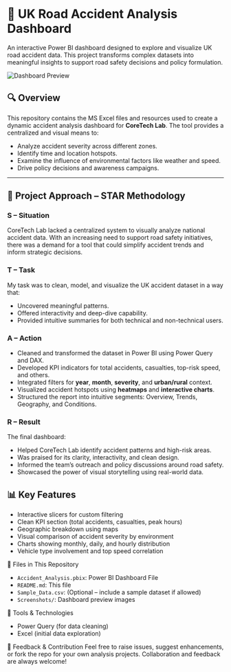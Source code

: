 # 🚧 UK Road Accident Analysis Dashboard

An interactive Power BI dashboard designed to explore and visualize UK road accident data. This project transforms complex datasets into meaningful insights to support road safety decisions and policy formulation.

![Dashboard Preview](https://1drv.ms/i/c/b03951ccc4d9c425/EabEfqmG0-VIslA8PumrmycBy-8cEOCiku0th0PS04Gnzg?e=3f2rg3)

## 🔍 Overview

This repository contains the MS Excel files and resources used to create a dynamic accident analysis dashboard for **CoreTech Lab**. The tool provides a centralized and visual means to:
- Analyze accident severity across different zones.
- Identify time and location hotspots.
- Examine the influence of environmental factors like weather and speed.
- Drive policy decisions and awareness campaigns.

---

## 🧠 Project Approach – STAR Methodology

### **S – Situation**
CoreTech Lab lacked a centralized system to visually analyze national accident data. With an increasing need to support road safety initiatives, there was a demand for a tool that could simplify accident trends and inform strategic decisions.

### **T – Task**
My task was to clean, model, and visualize the UK accident dataset in a way that:
- Uncovered meaningful patterns.
- Offered interactivity and deep-dive capability.
- Provided intuitive summaries for both technical and non-technical users.

### **A – Action**
- Cleaned and transformed the dataset in Power BI using Power Query and DAX.
- Developed KPI indicators for total accidents, casualties, top-risk speed, and others.
- Integrated filters for **year**, **month**, **severity**, and **urban/rural** context.
- Visualized accident hotspots using **heatmaps** and **interactive charts**.
- Structured the report into intuitive segments: Overview, Trends, Geography, and Conditions.

### **R – Result**
The final dashboard:
- Helped CoreTech Lab identify accident patterns and high-risk areas.
- Was praised for its clarity, interactivity, and clean design.
- Informed the team’s outreach and policy discussions around road safety.
- Showcased the power of visual storytelling using real-world data.

## 📊 Key Features
- Interactive slicers for custom filtering
- Clean KPI section (total accidents, casualties, peak hours)
- Geographic breakdown using maps
- Visual comparison of accident severity by environment
- Charts showing monthly, daily, and hourly distribution
- Vehicle type involvement and top speed correlation

📁 Files in This Repository
- `Accident_Analysis.pbix`: Power BI Dashboard File
- `README.md`: This file
- `Sample_Data.csv`: (Optional – include a sample dataset if allowed)
- `Screenshots/`: Dashboard preview images

 🔧 Tools & Technologies
- Power Query (for data cleaning)
- Excel (initial data exploration)

💬 Feedback & Contribution
Feel free to raise issues, suggest enhancements, or fork the repo for your own analysis projects. Collaboration and feedback are always welcome!



